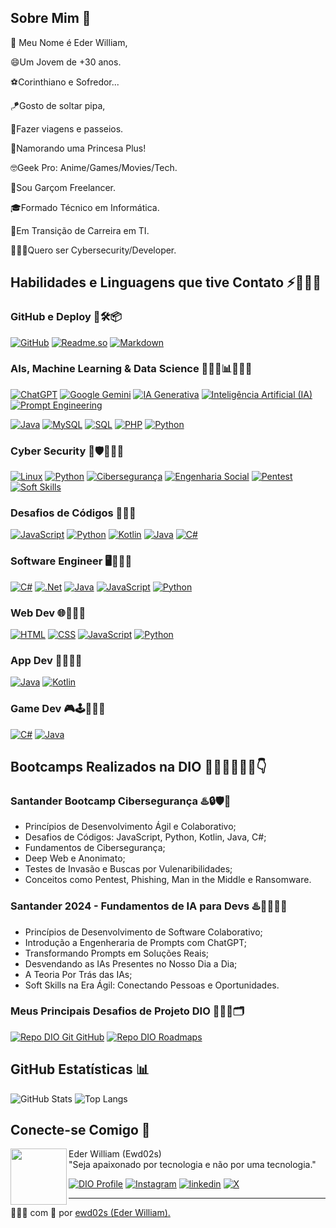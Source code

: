 ## Sobre Mim 💬
👋 Meu Nome é Eder William,

😄Um Jovem de +30 anos.

⚽Corinthiano e Sofredor...

🪁Gosto de soltar pipa,

🎒Fazer viagens e passeios.

💍Namorando uma Princesa Plus!

🤓Geek Pro: Anime/Games/Movies/Tech.

🤵Sou Garçom Freelancer.

🎓Formado Técnico em Informática.

🌱Em Transição de Carreira em TI.

👨🏾‍💻Quero ser Cybersecurity/Developer.

## Habilidades e Linguagens que tive Contato ⚡👨🏾‍💻
### GitHub e Deploy 🚀🛠️📦
[![GitHub](https://img.shields.io/badge/GitHub-000?style=for-the-badge&logo=github)](https://docs.github.com/)
[![Readme.so](https://img.shields.io/badge/Readme-000?style=for-the-badge&logo=Readme)](https://readme.so/pt)
[![Markdown](https://img.shields.io/badge/Markdown-000?style=for-the-badge&logo=Markdown)](https://www.markdownguide.org/)
### AIs, Machine Learning & Data Science 🤖🧠🦾📊👨🏾‍💻
[![ChatGPT](https://img.shields.io/badge/ChatGPT-000?style=for-the-badge&logo=OpenAI)](https://openai.com/chatgpt/) 
[![Google Gemini](https://img.shields.io/badge/Google_Gemini-000?style=for-the-badge&logo=GoogleGemini)](https://gemini.google.com)
[![IA Generativa](https://img.shields.io/badge/IA%20Generativa-000?style=for-the-badge&logo=GenerativeAI)]()
[![Inteligência Artificial (IA)](https://img.shields.io/badge/Inteligência%20Artificial-000?style=for-the-badge&logo=AI)]()
[![Prompt Engineering](https://img.shields.io/badge/Prompt%20Engineering-000?style=for-the-badge&logo=Engineering)]()

[![Java](https://img.shields.io/badge/java-%23000?style=for-the-badge&logo=openjdk)](https://www.java.com/pt-BR/download/manual.jsp)
[![MySQL](https://img.shields.io/badge/MySQL-000?style=for-the-badge&logo=MySQL)](https://www.python.org/)
[![SQL](https://img.shields.io/badge/SQL-000?style=for-the-badge&logo=SQL)](https://kotlinlang.org/) 
[![PHP](https://img.shields.io/badge/PHP-000?style=for-the-badge&logo=PHP)](https://www.php.net/)
[![Python](https://img.shields.io/badge/Python-000?style=for-the-badge&logo=Python)](https://www.python.org/)
### Cyber Security 🔐🛡️👨🏾‍💻
[![Linux](https://img.shields.io/badge/Linux-000?style=for-the-badge&logo=Linux)](https://www.linux.org/) 
[![Python](https://img.shields.io/badge/Python-000?style=for-the-badge&logo=Python)](https://www.python.org/) 
[![Cibersegurança](https://img.shields.io/badge/Cibersegurança-000?style=for-the-badge&logo=cybersecurity)]()
[![Engenharia Social](https://img.shields.io/badge/Engenharia%20Social-000?style=for-the-badge&logo=SocialEngineering)]()
[![Pentest](https://img.shields.io/badge/Pentest-000?style=for-the-badge&logo=penetration_test)]()
[![Soft Skills](https://img.shields.io/badge/Soft%20Skill-000?style=for-the-badge&logo=Soft%20Skill)]()
### Desafios de Códigos 👨🏾‍💻
[![JavaScript](https://img.shields.io/badge/JavaScript-000?style=for-the-badge&logo=JavaScript)](https://developer.mozilla.org/pt-BR/docs/Web/JavaScript)
[![Python](https://img.shields.io/badge/Python-000?style=for-the-badge&logo=Python)](https://www.python.org/) 
[![Kotlin](https://img.shields.io/badge/Kotlin-000?style=for-the-badge&logo=Kotlin)](https://kotlinlang.org/)
[![Java](https://img.shields.io/badge/java-%23000?style=for-the-badge&logo=openjdk)](https://www.java.com/pt-BR/download/manual.jsp)
[![C#](https://img.shields.io/badge/C%23-000?style=for-the-badge&logo=c-sharp)](https://learn.microsoft.com/pt-br/dotnet/csharp/)
### Software Engineer 🖥️👨🏾‍💻
[![C#](https://img.shields.io/badge/C%23-000?style=for-the-badge&logo=c-sharp)](https://learn.microsoft.com/pt-br/dotnet/csharp/)
[![.Net](https://img.shields.io/badge/.Net-000?style=for-the-badge&logo=DotNet)](https://developer.mozilla.org/pt-BR/docs/Web/JavaScript)
[![Java](https://img.shields.io/badge/java-%23000?style=for-the-badge&logo=openjdk)](https://www.java.com/pt-BR/download/manual.jsp)
[![JavaScript](https://img.shields.io/badge/JavaScript-000?style=for-the-badge&logo=JavaScript)](https://developer.mozilla.org/pt-BR/docs/Web/JavaScript)
[![Python](https://img.shields.io/badge/Python-000?style=for-the-badge&logo=Python)](https://www.python.org/)
### Web Dev 🌐👨🏾‍💻
[![HTML](https://img.shields.io/badge/HTML-000?style=for-the-badge&logo=HTML5)](https://developer.mozilla.org/pt-BR/docs/Web/HTML)
[![CSS](https://img.shields.io/badge/CSS-000?style=for-the-badge&logo=CSS3)](https://developer.mozilla.org/pt-BR/docs/Web/CSS)
[![JavaScript](https://img.shields.io/badge/JS-000?style=for-the-badge&logo=JavaScript)](https://developer.mozilla.org/pt-BR/docs/Web/JavaScript)
[![Python](https://img.shields.io/badge/Python-000?style=for-the-badge&logo=Python)](https://www.python.org/)
### App Dev 📱👨🏾‍💻
[![Java](https://img.shields.io/badge/java-%23000?style=for-the-badge&logo=openjdk)](https://www.java.com/pt-BR/download/manual.jsp)
[![Kotlin](https://img.shields.io/badge/Kotlin-000?style=for-the-badge&logo=Kotlin)](https://kotlinlang.org/)
### Game Dev 🎮🕹️👨🏾‍💻
[![C#](https://img.shields.io/badge/C%23-000?style=for-the-badge&logo=c-sharp)](https://learn.microsoft.com/pt-br/dotnet/csharp/)
[![Java](https://img.shields.io/badge/java-%23000?style=for-the-badge&logo=openjdk)](https://www.java.com/pt-BR/download/manual.jsp)

## Bootcamps Realizados na DIO 🧑🏾‍💻👨🏾‍💻👇
### Santander Bootcamp Cibersegurança ♨️🔒🛡🐧
- Princípios de Desenvolvimento Ágil e Colaborativo;
- Desafios de Códigos: JavaScript, Python, Kotlin, Java, C#;
- Fundamentos de Cibersegurança;
- Deep Web e Anonimato; 
- Testes de Invasão e Buscas por Vulenaribilidades;
- Conceitos como Pentest, Phishing, Man in the Middle e Ransomware.
### Santander 2024 - Fundamentos de IA para Devs ♨️🧑🏾‍💻🤖
- Princípios de Desenvolvimento de Software Colaborativo;
- Introdução a Engenheraria de Prompts com ChatGPT;
- Transformando Prompts em Soluções Reais;
- Desvendando as IAs Presentes no Nosso Dia a Dia;
- A Teoria Por Trás das IAs;
- Soft Skills na Era Ágil: Conectando Pessoas e Oportunidades.
### Meus Principais Desafios de Projeto DIO 🧑🏾‍💻🗂
[![Repo DIO Git GitHub](https://github-readme-stats.vercel.app/api/pin/?username=elidianaandrade&repo=dio-lab-open-source&bg_color=000&border_color=30A3DC&show_icons=true&icon_color=30A3DC&title_color=E94D5F&text_color=FFF)](https://github.com/elidianaandrade/dio-lab-open-source)
[![Repo DIO Roadmaps](https://github-readme-stats.vercel.app/api/pin/?username=digitalinnovationone&repo=roadmaps&bg_color=000&border_color=30A3DC&show_icons=true&icon_color=30A3DC&title_color=E94D5F&text_color=FFF)](https://github.com/digitalinnovationone/roadmaps)

## GitHub Estatísticas 📊
![GitHub Stats](https://github-readme-stats.vercel.app/api?username=ewd02s&theme=transparent&bg_color=000&border_color=30A3DC&show_icons=true&icon_color=30A3DC&title_color=E94D5F&text_color=FFF)
![Top Langs](https://github-readme-stats-git-masterrstaa-rickstaa.vercel.app/api/top-langs/?username=ewd02s&layout=compact&bg_color=000&border_color=30A3DC&title_color=E94D5F&text_color=FFF)

## Conecte-se Comigo 📲
<p>
    <img 
      align=left 
      margin=15 
      width=90 
      src="https://avatars.githubusercontent.com/u/93952508?v=4"
    />
Eder William (Ewd02s)<br>
"Seja apaixonado por tecnologia e não por uma tecnologia."

[![DIO Profile](https://img.shields.io/badge/Perfil%20na%20DIO-000?style=for-the-badge)](https://web.dio.me/users/Ewd02s/)
[![Instagram](https://img.shields.io/badge/instagram-000?style=for-the-badge&logo=instagram)](https://www.instagram.com/ewd02s/)
[![linkedin](https://img.shields.io/badge/linkedin-000?style=for-the-badge&logo=linkedin)](https://www.linkedin.com/in/ewd02s/)
[![X](https://img.shields.io/badge/Twitter-000?style=for-the-badge&logo=X)](https://twitter.com/ewd02s)

---

👨🏾‍💻 com 💜 por [ewd02s (Eder William).](https://github.com/ewd02s)
